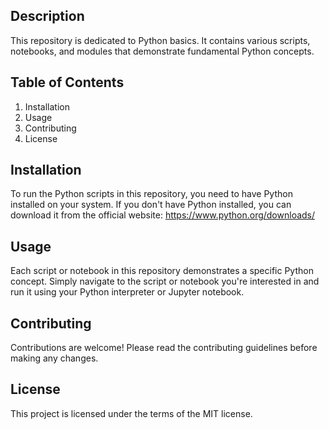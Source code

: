 ## Description
This repository is dedicated to Python basics. It contains various scripts, notebooks, and modules that demonstrate fundamental Python concepts.

## Table of Contents
1. Installation
2. Usage
3. Contributing
4. License

## Installation
To run the Python scripts in this repository, you need to have Python installed on your system. If you don't have Python installed, you can download it from the official website: https://www.python.org/downloads/

## Usage
Each script or notebook in this repository demonstrates a specific Python concept. Simply navigate to the script or notebook you're interested in and run it using your Python interpreter or Jupyter notebook.

## Contributing
Contributions are welcome! Please read the contributing guidelines before making any changes.

## License
This project is licensed under the terms of the MIT license.
